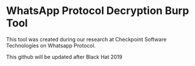 # WhatsApp Protocol Decryption Burp Tool

This tool was created during our research at Checkpoint Software Technologies on Whatsapp Protocol.

This github will be updated after Black Hat 2019



